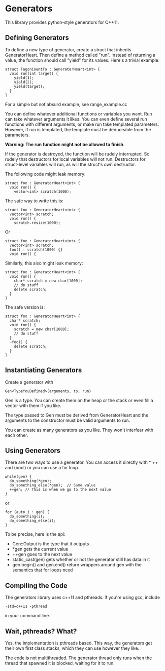 Generators
==========

This library provides python-style generators for C++11.

Defining Generators
-------------------

To define a new type of generator, create a struct that inherits GeneratorHeart<OutputType>.  Then define a method called "run".  Instead of returning a value, the function should call "yield" for its values.  Here's a trivial example:

    struct TagonCountTo : GeneratorHeart<int> {
      void run(int target) {
        yield(1);
        yield(2);
        yield(target);
      }
    }

For a simple but not absurd example, see range_example.cc

You can define whatever additional functions or variables you want.  Run can take whatever arguments it likes.  You can even define several run functions with different arguments, or make run take templated parameters.  However, if run is templated, the template must be deduceable from the parameters.

**Warning: The run function might not be allowed to finish.**

If the generator is destroyed, the function will be rudely interrupted.  So rudely that destructors for local variables will not run.  Destructors for struct-level variables will run, as will the struct's own destructor.

The following code might leak memory:

    struct foo : GeneratorHeart<int> {
      void run() {
        vector<int> scratch(1000);

The safe way to write this is:

    struct foo : GeneratorHeart<int> {
      vector<int> scratch;
      void run() {
        scratch.resize(1000);

Or

    struct foo : GeneratorHeart<int> {
      vector<int> scratch;
      foo() : scratch(1000) {}
      void run() {

Similarly, this also might leak memory:

    struct foo : GeneratorHeart<int> {
      void run() {
        char* scratch = new char[1000];
        // do stuff
        delete scratch;
      }
    }

The safe version is:

    struct foo : GeneratorHeart<int> {
      char* scratch;
      void run() {
        scratch = new char[1000];
        // do stuff
      }
      ~foo() {
        delete scratch;
      }
    }

Instantiating Generators
------------------------

Create a generator with

    Gen<TypeYouDefined>(arguments, to, run)

Gen is a type.  You can create them on the heap or the stack or even fill a vector with them if you like.

The type passed to Gen must be derived from GeneratorHeart and the arguments to the constructor must be valid arguments to run.

You can create as many generators as you like.  They won't interfear with each other.

Using Generators
----------------

There are two ways to use a generator.  You can access it directly with * ++ and (bool) or you can use a for loop.

    while(gen) {
      do_something(*gen);
      do_something_else(*gen);  // Same value
      ++gen; // This is when we go to the next value
    }

or

    for (auto i : gen) {
      do_something(i);
      do_something_else(i);
    }

To be precise, here is the api:

* Gen<Foo>::Output is the type that it outputs
* *gen gets the current value
* ++gen goes to the next value
* static_cast<bool>(gen) gets whether or not the generator still has data in it
* gen.begin() and gen.end() return wrappers around gen with the semantics that for loops need

Compiling the Code
------------------

The generators library uses c++11 and pthreads.  If you're using gcc, include

    -std=c++11 -pthread

in your command line.

Wait, pthreads?  What?
----------------------

Yes, the implementation is pthreads based.  This way, the generators get their own first class stacks, which they can use however they like.

The code is not multithreaded.  The generator thread only runs when the thread that spawned it is blocked, waiting for it to run.